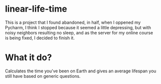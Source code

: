 # linear-life-time
<p>
  This is a project that I found abandoned, in half, when I oppened my Pycharm, I think I stopped because it seemed a little depressing, but with noisy neighbors resulting no sleep, and as the server for my
  online course is being fixed, I decided to finish it.
</p>

<h1>What it do?</h1>
<p>
  Calculates the time you've been on Earth and gives an average lifespan you still have based on generic questions.
</p>
